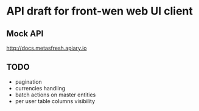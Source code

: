 # API draft for front-wen web UI client

## Mock API

http://docs.metasfresh.apiary.io

## TODO

* pagination
* currencies handling
* batch actions on master entities
* per user table columns visibility
